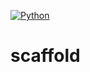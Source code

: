 [![Python](https://github.com/ymahrous/scaffold/actions/workflows/main.yml/badge.svg)](https://github.com/ymahrous/scaffold/actions/workflows/main.yml)

# scaffold
